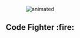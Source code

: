 <p align="center">
  <img src="https://www.fightersgeneration.com/characters/chunny-ts-birdkick.gif" alt="animated" />
</p>
<h2 align="center" style="fontSize=12">
  Code Fighter :fire:
</h2>
